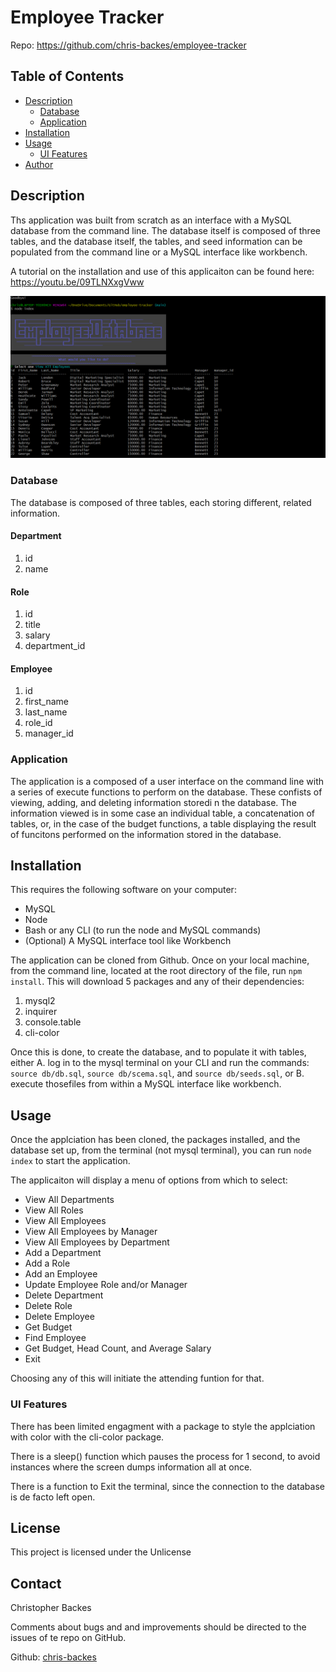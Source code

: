 # Employee Tracker

Repo: https://github.com/chris-backes/employee-tracker

## Table of Contents

* [Description](#description)
    * [Database](#database)
    * [Application](#application)
* [Installation](#installation)
* [Usage](#usage)
    * [UI Features](#ui-features)
* [Author](#author)

## Description

Ths application was built from scratch as an interface with a MySQL database from the command line. The database itself is composed of three tables, and the database itself, the tables, and seed information can be populated from the command line or a MySQL interface like workbench.

A tutorial on the installation and use of this applicaiton can be found here: https://youtu.be/09TLNXxgVww

![the applciaiton running from the command line](./assets/screenshot.png)

### Database

The database is composed of three tables, each storing different, related information.

#### Department

1. id
2. name

#### Role

1. id
2. title
3. salary
4. department_id

#### Employee

1. id
2. first_name
3. last_name
4. role_id
5. manager_id

### Application

The application is a composed of a user interface on the command line with a series of execute functions to perform on the database. These confists of viewing, adding, and deleting information storedi n the database. The information viewed is in some case an individual table, a concatenation of tables, or, in the case of the budget functions, a table displaying the result of funcitons performed on the information stored in the database.

## Installation

This requires the following software on your computer:

-   MySQL
-   Node
-   Bash or any CLI (to run the node and MySQL commands)
-   (Optional) A MySQL interface tool like Workbench

The application can be cloned from Github. Once on your local machine, from the command line, located at the root directory of the file, run `npm install`. This will download 5 packages and any of their dependencies:

1. mysql2
2. inquirer
3. console.table
4. cli-color

Once this is done, to create the database, and to populate it with tables, either A. log in to the mysql terminal on your CLI and run the commands: `source db/db.sql`, `source db/scema.sql`, and `source db/seeds.sql`, or B. execute thosefiles from within a MySQL interface like workbench.

## Usage

Once the applciation has been cloned, the packages installed, and the database set up, from the terminal (not mysql terminal), you can run `node index` to start the application.

The applicaiton will display a menu of options from which to select:
- View All Departments
- View All Roles
- View All Employees
- View All Employees by Manager
- View All Employees by Department
- Add a Department
- Add a Role
- Add an Employee
- Update Employee Role and/or Manager
- Delete Department
- Delete Role
- Delete Employee
- Get Budget
- Find Employee
- Get Budget, Head Count, and Average Salary
- Exit

Choosing any of this will initiate the attending funtion for that.

### UI Features

There has been limited engagment with a package to style the applciation with color with the cli-color package.

There is a sleep() function which pauses the process for 1 second, to avoid instances where the screen dumps information all at once.

There is a function to Exit the terminal, since the connection to the database is de facto left open.

## License 

This project is licensed under the Unlicense

## Contact

Christopher Backes 

Comments about bugs and and improvements should be directed to the issues of te repo on GitHub.

Github: [chris-backes](https://github.com/chris-backes/)
